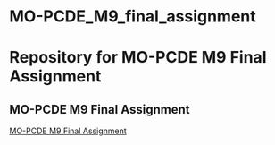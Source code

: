 # MO-PCDE_M9_final_assignment

# Repository for MO-PCDE M9 Final Assignment

## MO-PCDE M9 Final Assignment
<a href="https://github.com/operator13/PCDE-Activity-9.1"> MO-PCDE M9 Final Assignment </a>
